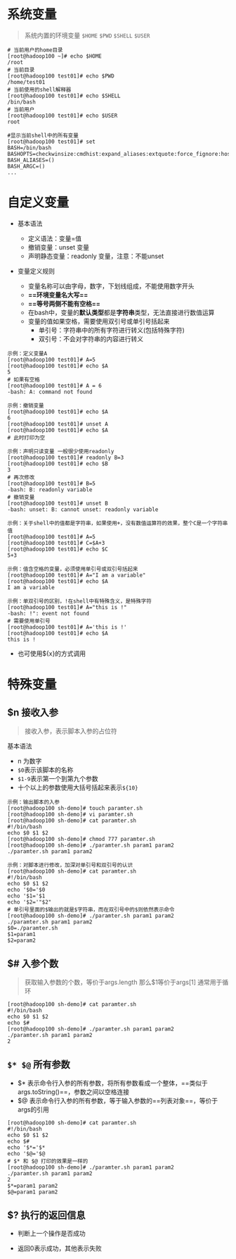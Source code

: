 # 系统变量

> 系统内置的环境变量 
> `$HOME` 
> `$PWD`
> `$SHELL`
> `$USER`

```shell
# 当前用户的home目录
[root@hadoop100 ~]# echo $HOME
/root
# 当前目录
[root@hadoop100 test01]# echo $PWD
/home/test01
# 当前使用的shell解释器
[root@hadoop100 test01]# echo $SHELL
/bin/bash
# 当前用户
[root@hadoop100 test01]# echo $USER
root

#显示当前shell中的所有变量
[root@hadoop100 test01]# set
BASH=/bin/bash
BASHOPTS=checkwinsize:cmdhist:expand_aliases:extquote:force_fignore:hostcomplete:interactive_comments:login_shell:progcomp:promptvars:sourcepath
BASH_ALIASES=()
BASH_ARGC=()
...
```



# 自定义变量

- 基本语法
  - 定义语法：变量=值
  - 撤销变量：unset 变量
  - 声明静态变量：readonly 变量，注意：不能unset

- 变量定义规则
  - 变量名称可以由字母，数字，下划线组成，不能使用数字开头
  - **==环境变量名大写==**
  - **==等号两侧不能有空格==**
  - 在bash中，变量的**默认类型**都是**字符串**类型，无法直接进行数值运算
  - 变量的值如果空格，需要使用双引号或单引号括起来
    - 单引号：字符串中的所有字符进行转义(包括特殊字符)
    - 双引号：不会对字符串的内容进行转义

```shell
示例：定义变量A 
[root@hadoop100 test01]# A=5
[root@hadoop100 test01]# echo $A
5
# 如果有空格
[root@hadoop100 test01]# A = 6
-bash: A: command not found

示例：撤销变量
[root@hadoop100 test01]# echo $A
6
[root@hadoop100 test01]# unset A
[root@hadoop100 test01]# echo $A
# 此时打印为空

示例：声明只读变量 一般很少使用readonly
[root@hadoop100 test01]# readonly B=3
[root@hadoop100 test01]# echo $B
3
# 再次修改
[root@hadoop100 test01]# B=5
-bash: B: readonly variable
# 撤销变量
[root@hadoop100 test01]# unset B
-bash: unset: B: cannot unset: readonly variable

示例：关于shell中的值都是字符串，如果使用+，没有数值运算符的效果，整个C是一个字符串值
[root@hadoop100 test01]# A=5
[root@hadoop100 test01]# C=$A+3
[root@hadoop100 test01]# echo $C
5+3

示例：值含空格的变量，必须使用单引号或双引号括起来
[root@hadoop100 test01]# A="I am a variable"
[root@hadoop100 test01]# echo $A
I am a variable

示例：单双引号的区别，!在shell中有特殊含义，是特殊字符
[root@hadoop100 test01]# A="this is !"
-bash: !": event not found
# 需要使用单引号
[root@hadoop100 test01]# A='this is !'
[root@hadoop100 test01]# echo $A
this is !
```

- 也可使用${x}的方式调用



# 特殊变量



## $n 接收入参

> 接收入参，表示脚本入参的占位符

基本语法

- n 为数字
- `$0`表示该脚本的名称
- `$1-9`表示第一个到第九个参数
- 十个以上的参数使用大括号括起来表示`${10}`

```shell
示例：输出脚本的入参
[root@hadoop100 sh-demo]# touch paramter.sh
[root@hadoop100 sh-demo]# vi paramter.sh 
[root@hadoop100 sh-demo]# cat paramter.sh 
#!/bin/bash
echo $0 $1 $2
[root@hadoop100 sh-demo]# chmod 777 paramter.sh 
[root@hadoop100 sh-demo]# ./paramter.sh param1 param2
./paramter.sh param1 param2

示例：对脚本进行修改，加深对单引号和双引号的认识
[root@hadoop100 sh-demo]# cat paramter.sh 
#!/bin/bash
echo $0 $1 $2
echo '$0='$0
echo '$1='$1
echo '$2='"$2"
# 单引号里面的$输出的就是$字符串，而在双引号中的$则依然表示命令
[root@hadoop100 sh-demo]# ./paramter.sh param1 param2
./paramter.sh param1 param2
$0=./paramter.sh
$1=param1
$2=param2
```



## $# 入参个数

> 获取输入参数的个数，等价于args.length 那么$1等价于args[1]
> 通常用于循环

```shell
[root@hadoop100 sh-demo]# cat paramter.sh 
#!/bin/bash
echo $0 $1 $2
echo $#
[root@hadoop100 sh-demo]# ./paramter.sh param1 param2
./paramter.sh param1 param2
2
```



## `$* $@` 所有参数

- $*  表示命令行入参的所有参数，将所有参数看成一个整体，==类似于args.toString()==，参数之间以空格连接
- $@  表示命令行入参的所有参数，等于输入参数的==列表对象==，等价于args的引用

```shell
[root@hadoop100 sh-demo]# cat paramter.sh 
#!/bin/bash
echo $0 $1 $2
echo $#
echo '$*='$*
echo '$@='$@
# $* 和 $@ 打印的效果是一样的
[root@hadoop100 sh-demo]# ./paramter.sh param1 param2
./paramter.sh param1 param2
2
$*=param1 param2
$@=param1 param2
```



## $? 执行的返回信息

- 判断上一个操作是否成功

- 返回0表示成功，其他表示失败